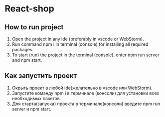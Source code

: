 # React-shop

## How to run project

1. Open the project in any ide (preferably in vscode or WebStorm).
2. Run command npm i in terminal (console) for installing all required packages.
3. To start (run) the project in the terminal (console), enter npm run server and npm start.

## Как запустить проект

1. Окрыть проект в любой ide(желательно в vscode или WebStorm).
2. Запустите команду npm i в терминале (консоли) для установки всех необходимых пакетов.
3. Для старта(запуска) проекта в терминале(консоли) введите npm run server и npm start.
